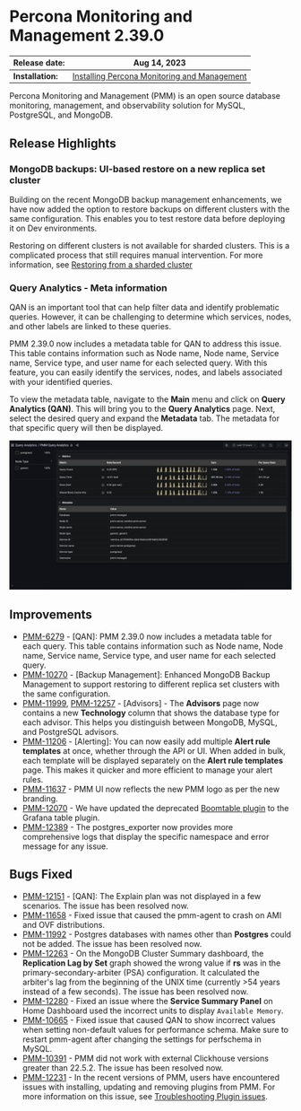 # Percona Monitoring and Management 2.39.0

| **Release date:** | Aug 14, 2023                                                                                    |
| ----------------- | ----------------------------------------------------------------------------------------------- |
| **Installation:** | [Installing Percona Monitoring and Management](https://www.percona.com/software/pmm/quickstart) |

Percona Monitoring and Management (PMM) is an open source database monitoring, management, and observability solution for MySQL, PostgreSQL, and MongoDB.

<!---
!!! caution alert alert-warning "Important/Caution"
    Crucial points that need emphasis:

    - Important: A significant point that deserves emphasis.
    - Caution: Used to mean 'Continue with care'.
 --->

## Release Highlights

### MongoDB backups: UI-based restore on a new replica set cluster

Building on the recent MongoDB backup management enhancements, we have now added the option to restore backups on different clusters with the same configuration. This enables you to test restore data before deploying it on Dev environments. 

Restoring on different clusters is not available for sharded clusters. This is a complicated process that still requires manual intervention. For more information, see [Restoring from a sharded cluster]()

### Query Analytics - Meta information

QAN is an important tool that can help filter data and identify problematic queries. However, it can be challenging to determine which services, nodes, and other labels are linked to these queries. 

PMM 2.39.0 now includes a metadata table for QAN to address this issue. This table contains information such as Node name, Node name, Service name, Service type, and user name for each selected query. With this feature, you can easily identify the services, nodes, and labels associated with your identified queries.

To view the metadata table, navigate to the **Main** menu and click on **Query Analytics (QAN)**. This will bring you to the **Query Analytics** page. Next, select the desired query and expand the **Metadata** tab. The metadata for that specific query will then be displayed.

![clouds](../_images/PMM_QAN_metadata.png)


## Improvements

- [PMM-6279](https://jira.percona.com/browse/PMM-6279) - [QAN]: PMM 2.39.0 now includes a metadata table for each query. This table contains information such as Node name, Node name, Service name, Service type, and user name for each selected query.
- [PMM-10270](https://jira.percona.com/browse/PMM-10270) - [Backup Management]: Enhanced MongoDB Backup Management to support restoring to different replica set clusters with the same configuration.
- [PMM-11999](https://jira.percona.com/browse/PMM-11999), [PMM-12257](https://jira.percona.com/browse/PMM-12257) - [Advisors] - The **Advisors** page now contains a new **Technology** column that shows the database type for each advisor. This helps you distinguish between MongoDB, MySQL, and PostgreSQL advisors.
- [PMM-11206](https://jira.percona.com/browse/PMM-11206) - [Alerting]: You can now easily add multiple **Alert rule templates** at once, whether through the API or UI. When added in bulk, each template will be displayed separately on the **Alert rule templates** page. This makes it quicker and more efficient to manage your alert rules.
- [PMM-11637](https://jira.percona.com/browse/PMM-11637) - PMM UI now reflects the new PMM logo as per the new branding.
- [PMM-12070](https://jira.percona.com/browse/PMM-12070) - We have updated the deprecated [Boomtable plugin](https://github.com/percona/grafana-dashboards/tree/main/panels/yesoreyeram-boomtable-panel) to the Grafana table plugin.
- [PMM-12389](https://jira.percona.com/browse/PMM-12389) - The postgres_exporter now provides more comprehensive logs that display the specific namespace and error message for any issue.
 
## Bugs Fixed

- [PMM-12151](https://jira.percona.com/browse/PMM-12151) - [QAN]: The Explain plan was not displayed in a few scenarios. The issue has been resolved now.
- [PMM-11658](https://jira.percona.com/browse/PMM-11658) - Fixed issue that caused the pmm-agent to crash on AMI and OVF distributions.
- [PMM-11992](https://jira.percona.com/browse/PMM-11992) - Postgres databases with names other than **Postgres** could not be added. The issue has been resolved now.
- [PMM-12263](https://jira.percona.com/browse/PMM-12263) - On the MongoDB Cluster Summary dashboard, the **Replication Lag by Set** graph showed the wrong value if **rs** was in the primary-secondary-arbiter (PSA) configuration. It calculated the arbiter's lag from the beginning of the UNIX time (currently >54 years instead of a few seconds). The issue has been resolved now.
- [PMM-12280](https://jira.percona.com/browse/PMM-12280) - Fixed an issue where the **Service Summary Panel** on Home Dashboard used the incorrect units to display `Available Memory`.
- [PMM-10665](https://jira.percona.com/browse/PMM-10665) - Fixed issue that caused QAN to show incorrect values when setting non-default values for performance schema. Make sure to restart pmm-agent after changing the settings for perfschema in MySQL.
- [PMM-10391](https://jira.percona.com/browse/PMM-10391) - PMM did not work with external Clickhouse versions greater than 22.5.2. The issue has been resolved now.
- [PMM-12231](https://jira.percona.com/browse/PMM-12231) - In the recent versions of PMM, users have encountered issues with installing, updating and removing plugins from PMM. For more information on this issue, see [Troubleshooting Plugin issues](https://docs.percona.com/percona-monitoring-and-management/how-to/troubleshoot.html#plugins-issues).